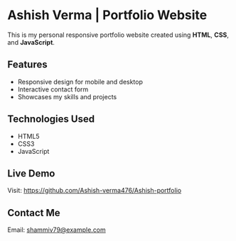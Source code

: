 # Ashish Verma | Portfolio Website

This is my personal responsive portfolio website created using **HTML**, **CSS**, and **JavaScript**.

## Features

- Responsive design for mobile and desktop
- Interactive contact form
- Showcases my skills and projects

## Technologies Used

- HTML5
- CSS3
- JavaScript

## Live Demo

Visit: https://github.com/Ashish-verma476/Ashish-portfolio

## Contact Me

Email: shammiv79@example.com
